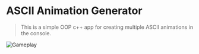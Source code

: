 # ASCII Animation Generator
> This is a simple OOP c++ app for creating multiple ASCII animations in the console.

![Gameplay](https://github.com/Miaad2004/ASCII-Animation-Generator/blob/main/screenshots/gameplay.gif)
